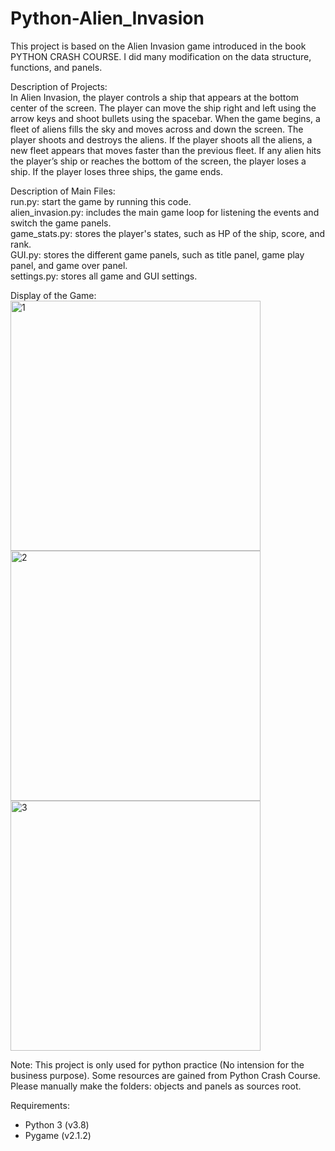 # Python-Alien_Invasion

This project is based on the Alien Invasion game introduced in the book PYTHON CRASH COURSE. I did many modification on the data structure, functions, and panels.  

Description of Projects:  
In Alien Invasion, the player controls a ship that appears at the bottom center of the screen. The player can move the ship right and left using the arrow keys and shoot bullets using the spacebar. When the game begins, a fleet of aliens fills the sky and moves across and down the screen. The player shoots and destroys the aliens. If the player shoots all the aliens, a new fleet appears that moves faster than the previous fleet. If any alien hits the player’s ship or reaches the bottom of the screen, the player loses a ship. If the player loses three ships, the game ends.  

Description of Main Files:  
run.py: start the game by running this code.  
alien_invasion.py: includes the main game loop for listening the events and switch the game panels.  
game_stats.py: stores the player's states, such as HP of the ship, score, and rank.  
GUI.py: stores the different game panels, such as title panel, game play panel, and game over panel.  
settings.py: stores all game and GUI settings.  

Display of the Game:  
<img width="400" alt="1" src="https://user-images.githubusercontent.com/39048778/198046241-f03c8d15-101d-4679-acfa-ec0835abee1e.png">  
<img width="400" alt="2" src="https://user-images.githubusercontent.com/39048778/198046748-92dd208a-1653-4280-8de4-caac5a41fcfb.png">  
<img width="400" alt="3" src="https://user-images.githubusercontent.com/39048778/198046805-bbe52656-c152-4766-a902-12b344088a9e.png">  

Note: This project is only used for python practice (No intension for the business purpose). Some resources are gained from Python Crash Course. Please manually make the folders: objects and panels as sources root. 

Requirements:
  - Python 3 (v3.8)
  - Pygame (v2.1.2)

